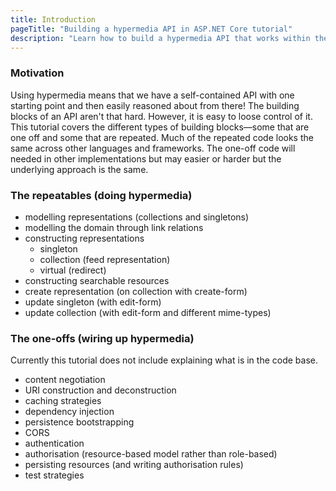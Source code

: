 ```yaml
---
title: Introduction
pageTitle: "Building a hypermedia API in ASP.NET Core tutorial"
description: "Learn how to build a hypermedia API that works within the constraints of REST"
---
```


### Motivation

Using hypermedia means that we have a self-contained API with one starting point and then easily reasoned about from there! The building blocks of an API aren't that hard. However, it is easy to loose control of it. This tutorial covers the different types of building blocks—some that are one off and some that are repeated. Much of the repeated code looks the same across other languages and frameworks. The one-off code will needed in other implementations but may easier or harder but the underlying approach is the same.

### The repeatables (doing hypermedia)

* modelling representations (collections and singletons)
* modelling the domain through link relations
* constructing representations
    * singleton
    * collection (feed representation)
    * virtual (redirect)
* constructing searchable resources
* create representation (on collection with create-form)
* update singleton (with edit-form)
* update collection (with edit-form and different mime-types)

### The one-offs (wiring up hypermedia)

Currently this tutorial does not include explaining what is in the code base.

* content negotiation
* URI construction and deconstruction
* caching strategies
* dependency injection
* persistence bootstrapping
* CORS
* authentication
* authorisation (resource-based model rather than role-based)
* persisting resources (and writing authorisation rules)
* test strategies